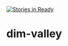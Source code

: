 [![Stories in Ready](https://badge.waffle.io/thedavidmeister/dim-valley.png?label=ready&title=Ready)](https://waffle.io/thedavidmeister/dim-valley?utm_source=badge)
# dim-valley